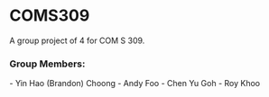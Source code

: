# COMS309
A group project of 4 for COM S 309. 

<h3>
Group Members:
</h3>
<p>
  - Yin Hao (Brandon) Choong
  - Andy Foo
  - Chen Yu Goh
  - Roy Khoo
</p>
